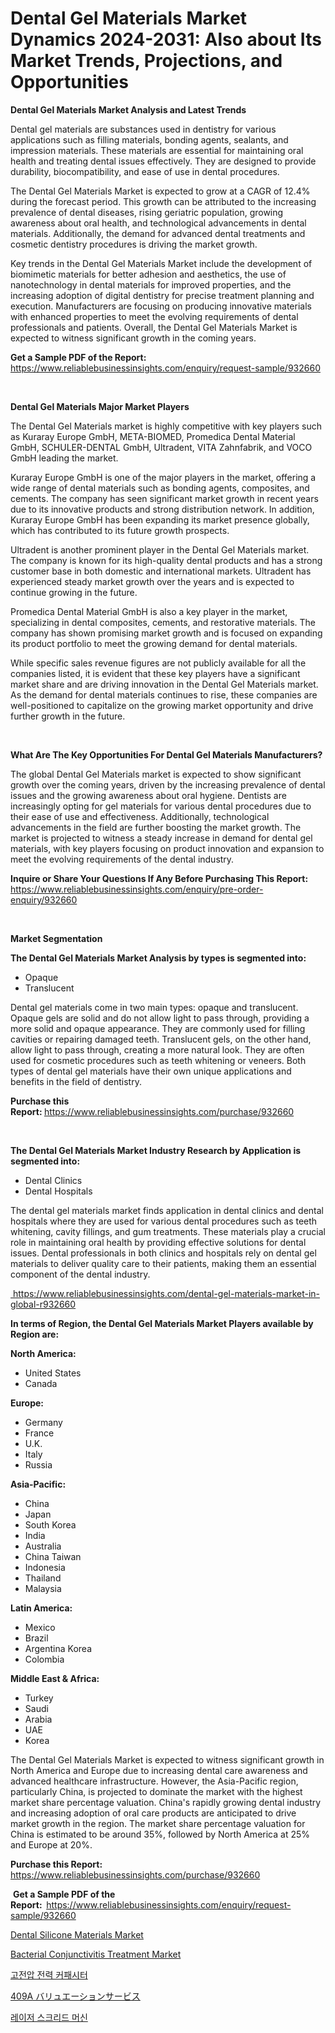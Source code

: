 <p><h1>Dental Gel Materials Market Dynamics 2024-2031: Also about Its Market Trends, Projections, and Opportunities</h1></p><p><strong>Dental Gel Materials Market Analysis and Latest Trends</strong></p>
<p><p>Dental gel materials are substances used in dentistry for various applications such as filling materials, bonding agents, sealants, and impression materials. These materials are essential for maintaining oral health and treating dental issues effectively. They are designed to provide durability, biocompatibility, and ease of use in dental procedures.</p><p>The Dental Gel Materials Market is expected to grow at a CAGR of 12.4% during the forecast period. This growth can be attributed to the increasing prevalence of dental diseases, rising geriatric population, growing awareness about oral health, and technological advancements in dental materials. Additionally, the demand for advanced dental treatments and cosmetic dentistry procedures is driving the market growth.</p><p>Key trends in the Dental Gel Materials Market include the development of biomimetic materials for better adhesion and aesthetics, the use of nanotechnology in dental materials for improved properties, and the increasing adoption of digital dentistry for precise treatment planning and execution. Manufacturers are focusing on producing innovative materials with enhanced properties to meet the evolving requirements of dental professionals and patients. Overall, the Dental Gel Materials Market is expected to witness significant growth in the coming years.</p></p>
<p><strong>Get a Sample PDF of the Report:&nbsp;</strong> <a href="https://www.reliablebusinessinsights.com/enquiry/request-sample/932660">https://www.reliablebusinessinsights.com/enquiry/request-sample/932660</a></p>
<p>&nbsp;</p>
<p><strong>Dental Gel Materials Major Market Players</strong></p>
<p><p>The Dental Gel Materials market is highly competitive with key players such as Kuraray Europe GmbH, META-BIOMED, Promedica Dental Material GmbH, SCHULER-DENTAL GmbH, Ultradent, VITA Zahnfabrik, and VOCO GmbH leading the market. </p><p>Kuraray Europe GmbH is one of the major players in the market, offering a wide range of dental materials such as bonding agents, composites, and cements. The company has seen significant market growth in recent years due to its innovative products and strong distribution network. In addition, Kuraray Europe GmbH has been expanding its market presence globally, which has contributed to its future growth prospects.</p><p>Ultradent is another prominent player in the Dental Gel Materials market. The company is known for its high-quality dental products and has a strong customer base in both domestic and international markets. Ultradent has experienced steady market growth over the years and is expected to continue growing in the future. </p><p>Promedica Dental Material GmbH is also a key player in the market, specializing in dental composites, cements, and restorative materials. The company has shown promising market growth and is focused on expanding its product portfolio to meet the growing demand for dental materials.</p><p>While specific sales revenue figures are not publicly available for all the companies listed, it is evident that these key players have a significant market share and are driving innovation in the Dental Gel Materials market. As the demand for dental materials continues to rise, these companies are well-positioned to capitalize on the growing market opportunity and drive further growth in the future.</p></p>
<p>&nbsp;</p>
<p><strong>What Are The Key Opportunities For Dental Gel Materials Manufacturers?</strong></p>
<p><p>The global Dental Gel Materials market is expected to show significant growth over the coming years, driven by the increasing prevalence of dental issues and the growing awareness about oral hygiene. Dentists are increasingly opting for gel materials for various dental procedures due to their ease of use and effectiveness. Additionally, technological advancements in the field are further boosting the market growth. The market is projected to witness a steady increase in demand for dental gel materials, with key players focusing on product innovation and expansion to meet the evolving requirements of the dental industry.</p></p>
<p><strong>Inquire or Share Your Questions If Any Before Purchasing This Report:</strong> <a href="https://www.reliablebusinessinsights.com/enquiry/pre-order-enquiry/932660">https://www.reliablebusinessinsights.com/enquiry/pre-order-enquiry/932660</a></p>
<p>&nbsp;</p>
<p><strong>Market Segmentation</strong></p>
<p><strong>The Dental Gel Materials Market Analysis by types is segmented into:</strong></p>
<p><ul><li>Opaque</li><li>Translucent</li></ul></p>
<p><p>Dental gel materials come in two main types: opaque and translucent. Opaque gels are solid and do not allow light to pass through, providing a more solid and opaque appearance. They are commonly used for filling cavities or repairing damaged teeth. Translucent gels, on the other hand, allow light to pass through, creating a more natural look. They are often used for cosmetic procedures such as teeth whitening or veneers. Both types of dental gel materials have their own unique applications and benefits in the field of dentistry.</p></p>
<p><strong>Purchase this Report:&nbsp;</strong><a href="https://www.reliablebusinessinsights.com/purchase/932660">https://www.reliablebusinessinsights.com/purchase/932660</a></p>
<p>&nbsp;</p>
<p><strong>The Dental Gel Materials Market Industry Research by Application is segmented into:</strong></p>
<p><ul><li>Dental Clinics</li><li>Dental Hospitals</li></ul></p>
<p><p>The dental gel materials market finds application in dental clinics and dental hospitals where they are used for various dental procedures such as teeth whitening, cavity fillings, and gum treatments. These materials play a crucial role in maintaining oral health by providing effective solutions for dental issues. Dental professionals in both clinics and hospitals rely on dental gel materials to deliver quality care to their patients, making them an essential component of the dental industry.</p></p>
<p><a href="https://www.reliablebusinessinsights.com/dental-gel-materials-market-in-global-r932660">&nbsp;https://www.reliablebusinessinsights.com/dental-gel-materials-market-in-global-r932660</a></p>
<p><strong>In terms of Region, the Dental Gel Materials Market Players available by Region are:</strong></p>
<p>
    <p> <strong> North America: </strong>
        <ul>
            <li>United States</li>
            <li>Canada</li>
        </ul>
        </p> 
    <p> <strong> Europe: </strong>
        <ul>
            <li>Germany</li>
            <li>France</li>
            <li>U.K.</li>
            <li>Italy</li>
            <li>Russia</li>
        </ul>
        </p> 
    <p> <strong> Asia-Pacific: </strong>
        <ul>
            <li>China</li>
            <li>Japan</li>
            <li>South Korea</li>
            <li>India</li>
            <li>Australia</li>
            <li>China Taiwan</li>
            <li>Indonesia</li>
            <li>Thailand</li>
            <li>Malaysia</li>
        </ul>
        </p> 
    <p> <strong> Latin America: </strong>
        <ul>
            <li>Mexico</li>
            <li>Brazil</li>
            <li>Argentina Korea</li>
            <li>Colombia</li>
        </ul>
        </p> 
    <p> <strong> Middle East & Africa: </strong>
        <ul>
            <li>Turkey</li>
            <li>Saudi</li>
            <li>Arabia</li>
            <li>UAE</li>
            <li>Korea</li>
        </ul>
    </p>
    </p>
<p><p>The Dental Gel Materials Market is expected to witness significant growth in North America and Europe due to increasing dental care awareness and advanced healthcare infrastructure. However, the Asia-Pacific region, particularly China, is projected to dominate the market with the highest market share percentage valuation. China's rapidly growing dental industry and increasing adoption of oral care products are anticipated to drive market growth in the region. The market share percentage valuation for China is estimated to be around 35%, followed by North America at 25% and Europe at 20%.</p></p>
<p><strong>Purchase this Report: </strong><a href="https://www.reliablebusinessinsights.com/purchase/932660">https://www.reliablebusinessinsights.com/purchase/932660</a></p>
<p>&nbsp;<strong>Get a Sample PDF of the Report:&nbsp;&nbsp;</strong><a href="https://www.reliablebusinessinsights.com/enquiry/request-sample/932660">https://www.reliablebusinessinsights.com/enquiry/request-sample/932660</a></p>
<p><strong></strong></p>
<p><p><a href="https://github.com/guneycigdem35/Market-Research-Report-List-3/blob/main/dental-silicone-materials-market.md">Dental Silicone Materials Market</a></p><p><a href="https://www.linkedin.com/pulse/bacterial-conjunctivitis-treatment-market-comprehensive-pfsoe?trackingId=sqyLdWS1Nw8sTeRSFVnHZQ%3D%3D">Bacterial Conjunctivitis Treatment Market</a></p><p><a href="https://github.com/anton65482023/Market-Research-Report-List-1/blob/main/116937877373.md">고전압 전력 커패시터</a></p><p><a href="https://github.com/dadanedu33/Market-Research-Report-List-1/blob/main/953809083541.md">409A バリュエーションサービス</a></p><p><a href="https://github.com/Hubertstyenger6685/Market-Research-Report-List-1/blob/main/964883977372.md">레이저 스크리드 머신</a></p></p>